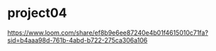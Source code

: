 # project04
https://www.loom.com/share/ef8b9e6ee87240e4b01f4615010c71fa?sid=b4aaa98d-761b-4abd-b722-275ca306a106
